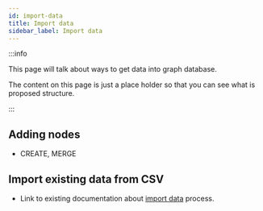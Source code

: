 ```yaml
---
id: import-data
title: Import data
sidebar_label: Import data
---
```


:::info

This page will talk about ways to get data into graph database.

The content on this page is just a place holder so that you can see what is proposed structure.

:::

## Adding nodes

* CREATE, MERGE

## Import existing data from CSV

* Link to existing documentation about [import data](/docs/memgraph/import-data) process.
